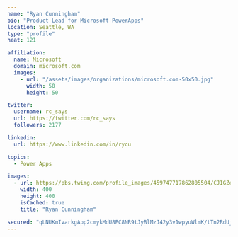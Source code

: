 ```yaml
---
name: "Ryan Cunningham"
bio: "Product Lead for Microsoft PowerApps"
location: Seattle, WA
type: "profile"
heat: 121

affiliation:
  name: Microsoft
  domain: microsoft.com
  images:
    - url: "/assets/images/organizations/microsoft.com-50x50.jpg"
      width: 50
      height: 50

twitter:
  username: rc_says
  url: https://twitter.com/rc_says
  followers: 2177

linkedin:
  url: https://www.linkedin.com/in/rycu

topics:
  - Power Apps

images:
  - url: https://pbs.twimg.com/profile_images/459747717862805504/CJIGZejd_400x400.png
    width: 400
    height: 400
    isCached: true
    title: "Ryan Cunningham"

secured: "qLNUKmIvarkgApp2cmykMdU8PC8NR9tJyBlMzJ42y3v1wpyuWlmK/tTn2RdUjRSXkSiVe8q4xSYJuCU0SVrGyR/oaaLkVGMTvLInYwCgNkkpTlVlnP2Gvtn8OatasmqM+Dixt+Zoc68N2O7JPGQabKn4mgeNZ71dhE6GZqCiRPMVJ9IzvHQierEUEFFg5393isOcmiWGulmC85T7dKvpHqmp8HjHWo7fw0mDbgFLANPXiPvAa4Kh90WFdGpPDz5F1q6aNxWjIdf8dfRiudQIZLvq/DCm7rXqxdmFx9Dzv+jZzR47kTguoxPphaawRBKgGR7FcMRcl/vvu3+tRhiYQf7LDF+2/NZDp7DoFIpsJ+SYSq6nsktdTJKTnNTM2jSDwBE+NDfhDEtsz5sU9ToLPEMCTcSvi5SVl49Dj0zVTjo=;VXt8csrUnhm1dRTGljsK5Q=="
---
```


